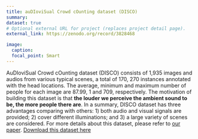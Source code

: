 ```yaml
---
title: auDIoviSual Crowd cOunting dataset (DISCO)
summary: 
dataset: true
# Optional external URL for project (replaces project detail page).
external_link: https://zenodo.org/record/3828468

image:
  caption: 
  focal_point: Smart
---
```

AuDIoviSual Crowd cOunting dataset (DISCO) consists of 1,935 images and audios from various typical scenes, a total of 170, 270 instances annotated with the head locations. The average, minimum and maximum number of people for each image are 87.99, 1 and 709, respectively. The motivation of building this dataset is that **the louder we perceive the ambient sound to be, the more people there are**. In a summary, DISCO dataset has three advantages comparing with others: 1) both audio and visual signals are provided; 2) cover different illuminations; and 3) a large variety of scenes are considered. For more details about this dataset, please refer to [our paper](https://arxiv.org/abs/2005.07097). [Download this dataset here](https://zenodo.org/record/3828468)